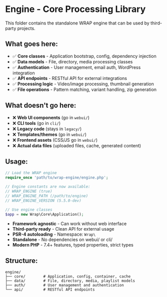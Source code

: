 # Engine - Core Processing Library

This folder contains the standalone WRAP engine that can be used by third-party projects.

## What goes here:
- ✅ **Core classes** - Application bootstrap, config, dependency injection
- ✅ **Data models** - File, directory, media processing classes  
- ✅ **Authentication** - User management, email auth, WordPress integration
- ✅ **API endpoints** - RESTful API for external integrations
- ✅ **Processing logic** - Video/image processing, thumbnail generation
- ✅ **File operations** - Pattern matching, variant handling, zip generation

## What doesn't go here:
- ❌ **Web UI components** (go in `webui/`)
- ❌ **CLI tools** (go in `cli/`)
- ❌ **Legacy code** (stays in `legacy/`)
- ❌ **Templates/themes** (go in `webui/`)
- ❌ **Frontend assets** (CSS/JS go in `webui/`)
- ❌ **Actual data files** (uploaded files, cache, generated content)

## Usage:

```php
// Load the WRAP engine
require_once 'path/to/wrap-engine/engine.php';

// Engine constants are now available:
// WRAP_ENGINE (true)
// WRAP_ENGINE_PATH (/path/to/engine)
// WRAP_ENGINE_VERSION (5.5.0-dev)

// Use engine classes
$app = new Wrap\Core\Application();
```
- **Framework agnostic** - Can work without web interface
- **Third-party ready** - Clean API for external usage  
- **PSR-4 autoloading** - Namespace: `Wrap\`
- **Standalone** - No dependencies on webui/ or cli/
- **Modern PHP** - 7.4+ features, typed properties, strict types

## Structure:
```
engine/
├── core/        # Application, config, container, cache
├── data/        # File, directory, media, playlist models
├── auth/        # User management and authentication
└── api/         # RESTful API endpoints
```
